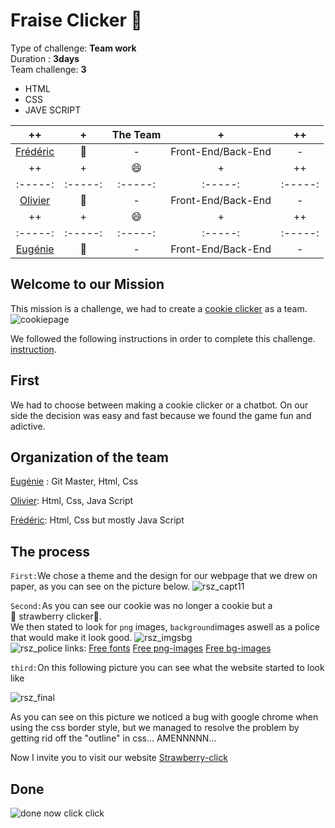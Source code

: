 # Fraise Clicker :strawberry:
Type of challenge: **Team work**  
Duration : **3days**  
Team challenge: **3**

* HTML
* CSS
* JAVE SCRIPT


| ++ | + | The Team | + | ++ |
| :-----: | :-----: | :-----: | :-----: | :-----: |
| [Frédéric]([https://github.com/Fbembassat](https://github.com/Fbembassat)) | :bust_in_silhouette: | - | Front-End/Back-End  | - | 
| ++ | + | :smile: | + | ++ |
| :-----: | :-----: | :-----: | :-----: | :-----: |
| [Olivier]([https://github.com/OlivierPeeters73](https://github.com/OlivierPeeters73)) | :bust_in_silhouette: | - | Front-End/Back-End | - | 
| ++ | + | :smile: | + | ++ |
| :-----: | :-----: | :-----: | :-----: | :-----: |
| [Eugénie]([https://github.com/eugeniejessica](https://github.com/eugeniejessica)) | :bust_in_silhouette: | - | Front-End/Back-End   | - | 

## Welcome to our Mission
This mission is a challenge,  we  had to create a [cookie clicker](https://en.wikipedia.org/wiki/Cookie_Clicker) as a team. 
![cookiepage](https://user-images.githubusercontent.com/66479308/87873623-6051ca00-c9c3-11ea-99d5-9598710c92e7.png)



 We followed the following instructions in order to complete this challenge.
 [instruction](https://github.com/becodeorg/BXL-Swartz-3-21/blob/master/05-Javascript/cookieClicker.md).

## First 

We had to choose between making a cookie clicker or a chatbot. On our side the decision was easy and fast because we found the game fun and adictive.

## Organization of the team
[Eugénie]([https://github.com/eugeniejessica](https://github.com/eugeniejessica)) : Git Master, Html, Css

 [Olivier]([https://github.com/OlivierPeeters73](https://github.com/OlivierPeeters73)):  Html, Css, Java Script

 [Frédéric]([https://github.com/Fbembassat](https://github.com/Fbembassat)): Html, Css but mostly Java Script   
 



## The process

`First:`We chose a theme and the design for our webpage that we drew on paper, as you can see on the picture below.
![rsz_capt11](https://user-images.githubusercontent.com/66479308/87874603-706da780-c9cb-11ea-847e-673e5be42ff5.png)

`Second:`As you can see our cookie was no longer a cookie but a     
:strawberry: strawberry clicker:strawberry:.   
We then stated to look for  `png` images, `background`images aswell as a police that would make it look good.
![rsz_imgsbg](https://user-images.githubusercontent.com/66479308/87875647-06590080-c9d3-11ea-8739-4a96e968a2f5.png)    
![rsz_police](https://user-images.githubusercontent.com/66479308/87875646-035e1000-c9d3-11ea-9d7d-03969cd31173.png) 
links:
[Free fonts]([https://www.1001fonts.com/](https://www.1001fonts.com/)) 
[Free png-images]([https://fr.pngtree.com/](https://fr.pngtree.com/))
[Free bg-images]([https://unsplash.com/](https://unsplash.com/))   
   
`third:`On this following picture you can see what the website started to look like   

![rsz_final](https://user-images.githubusercontent.com/66479308/87875905-aebb9480-c9d4-11ea-90f7-672814de4c7d.png)   

As you can see on this picture we noticed a bug with google chrome when using the css border style, but we managed to resolve the problem by getting rid off the "outline" in css... AMENNNNN...

Now I invite you to visit our website [Strawberry-click]([https://eugeniejessica.github.io/fraise-clicker/](https://eugeniejessica.github.io/fraise-clicker/))

## Done
![done now click click](https://media.giphy.com/media/l4pTfrg9nEbOgWuIM/giphy.gif)
